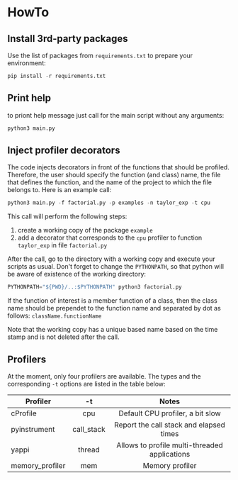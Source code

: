 # HowTo
## Install 3rd-party packages
Use the list of packages from `requirements.txt` to prepare your environment:
```python
pip install -r requirements.txt
```

## Print help
to priont help message just call for the main script without any arguments:
```python
python3 main.py
```

## Inject profiler decorators
The code injects decorators in front of the functions that should be profiled.
Therefore, the user should specify the function (and class) name, the file that
defines the function, and the name of the project to which the file belongs to.
Here is an example call:
```python
python3 main.py -f factorial.py -p examples -n taylor_exp -t cpu
```
This call will perform the following steps:
1. create a working copy of the package `example`
2. add a decorator that corresponds to the `cpu` profiler to function 
`taylor_exp` in file `factorial.py` 

After the call, go to the directory with a working copy and execute your scripts 
as usual. Don't forget to change the `PYTHONPATH`, so that python will be aware of
existence of the working directory:
```python
PYTHONPATH="${PWD}/..:$PYTHONPATH" python3 factorial.py
```

If the function of interest is a member function of a class, then the class name 
should be prependet to the function name and separated by dot as follows: `className.functionName` 

Note that the working copy has a unique based name based on the time stamp and 
is not deleted after the call.

## Profilers
At the moment, only four profilers are available. The types and the corresponding `-t` options are 
listed in the table below:

| Profiler         |     -t     |                     Notes                     |
|------------------|:----------:|:---------------------------------------------:|
| cProfile         |    cpu     |       Default CPU profiler, a bit slow        |
| pyinstrument     | call_stack |    Report the call stack and elapsed times    |
| yappi            |   thread   | Allows to profile multi-threaded applications |
| memory_profiler  |    mem     |                Memory profiler                |
